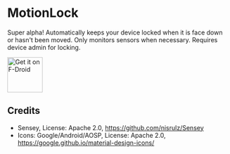 MotionLock
==========

Super alpha!
Automatically keeps your device locked when it is face down or hasn't been moved.
Only monitors sensors when necessary.
Requires device admin for locking.

[<img src="https://fdroid.gitlab.io/artwork/badge/get-it-on.png"
     alt="Get it on F-Droid"
     height="80">](https://f-droid.org/packages/us.spotco.motionlock/)

Credits
-------
- Sensey, License: Apache 2.0, https://github.com/nisrulz/Sensey
- Icons: Google/Android/AOSP, License: Apache 2.0, https://google.github.io/material-design-icons/
